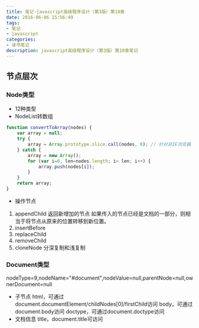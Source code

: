 ```yaml
---
title: 笔记-javascript高级程序设计（第3版）第10章
date: 2016-06-06 15:56:49
tags:
- 笔记
- javascript
categories:
- 读书笔记
description: javascript高级程序设计（第3版）第10章笔记
---
```

## 节点层次
### Node类型
* 12种类型
* NodeList转数组

```javascript
function convertToArray(nodes) {
	var array = null;
    try {
    	array = Array.prototype.slice.call(nodes, 0); // 针对非IE浏览器
    } catch {
    	array = new Array();
        for (var i=0, len=nodes.length; i< len; i++) {
        	array.push(nodes[i]);
        }
    }
    return array;
}
```
* 操作节点
1. appendChild
返回新增加的节点
如果传入的节点已经是文档的一部分，则相当于将节点从原来的位置转移到新位置。
2. insertBefore
3. replaceChild
4. removeChild
5. cloneNode
分深复制和浅复制

### Document类型
nodeType=9,nodeName="#document",nodeValue=null,parentNode=null,ownerDocument=null
* 子节点
html，可通过document.documentElement/childNodes[0]/firstChild访问
body，可通过document.body访问
doctype，可通过document.doctype访问
* 文档信息
title，document.title可访问<title>元素中的文本，但是无法修改
url，document.URL
domain，document.domain，可设置，但是不能设置为URL中不包含的域。可以用来解决不同子域之间互相通信的问题P256
referrer，document.referrer
* 查找元素
1. getElementById
2. getElementsByTagName
获取列表中某一项：
list.item(0)、list[0]、list.namedItem('name')、list['name']
3. getElementsByName
* 特殊集合
1. document.anchors，包含文档中所有带name特性的&lt;a&gt;元素
2. document.forms，所有form元素
3. document.images，所有img元素
4. document.links，所有带href的&lt;a&gt;元素
* DOM一致性检测
例：

```javascript
var hasXmlDom = document.implementation.hasFeature('XML','1.0');
```

### Element类型
nodeType=1,nodeName=tagName,nodeValue=null,parentNode=(Document/Element)
* HTML元素
id，title，lang，dir，className
* 特性操作
getAttribute，setAttribute，removeAttribute
getAttribute两类特殊特性：
1. css，getAttribute返回的是文本，.css返回的是对象
2. 事件处理程序，getAttribute返回代码字符串，属性访问返回的是javascript函数
* 创建元素
document.createElement('div')

### Text类型
nodeType=3,nodeName="#text",nodeValue=节点包含的文本,parentNode=Element
* 创建文本节点
document.createTextNode("<strong>Hello</strong> world!")

### DocumentFragment类型
nodeType=11,nodeName="#document-fragment",nodeValue=null,parentNode=null
避免操作dom元素时，导致浏览器反复渲染的问题：

```javascript
var fragment = document.createDocumentFragment();
```

## DOM操作技术
### 动态脚本、动态样式

```javascript
function loadScript(url) {
	var script = document.createElement("script");
    script.type = "text/javascript";
    script.src = url;
    document.body.appendChild(script);
}
```
### 理解NodeList
动态的，每当文档结构发生变化时，就会更新，遍历nodelist时要注意


